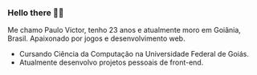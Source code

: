 ### Hello there 👩‍💻

<!--
**paulovictorralmeida/paulovictorralmeida** is a ✨ _special_ ✨ repository because its `README.md` (this file) appears on your GitHub profile.

Here are some ideas to get you started:

- 🔭 I’m currently working on ...
- 🌱 I’m currently learning ...
- 👯 I’m looking to collaborate on ...
- 🤔 I’m looking for help with ...
- 💬 Ask me about ...
- 📫 How to reach me: ...
- 😄 Pronouns: ...
- ⚡ Fun fact: ...
-->

<p>Me chamo Paulo Victor, tenho 23 anos e atualmente moro em Goiânia, Brasil. Apaixonado por jogos e desenvolvimento web.</p>

<ul>
  <li>Cursando Ciência da Computação na Universidade Federal de Goiás.</li>
  <li>Atualmente desenvolvo projetos pessoais de front-end.</li>
</ul>  
  
